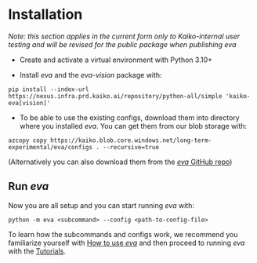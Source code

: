 # Installation

*Note: this section applies in the current form only to Kaiko-internal user testing and will be revised for the public package when publishing eva*


- Create and activate a virtual environment with Python 3.10+

- Install *eva* and the *eva-vision* package with:

```
pip install --index-url https://nexus.infra.prd.kaiko.ai/repository/python-all/simple 'kaiko-eva[vision]'
```

- To be able to use the existing configs, download them into directory where you installed *eva*. You can get them from our blob storage with:

```
azcopy copy https://kaiko.blob.core.windows.net/long-term-experimental/eva/configs . --recursive=true
```

(Alternatively you can also download them from the [*eva* GitHub repo](https://github.com/kaiko-ai/eva/tree/main))


## Run *eva*

Now you are all setup and you can start running *eva* with:
```
python -m eva <subcommand> --config <path-to-config-file>
```
To learn how the subcommands and configs work, we recommend you familiarize yourself with [How to use *eva*](how_to_use.md) and then proceed to running *eva* with the [Tutorials](../tutorials/offline_vs_online.md).
